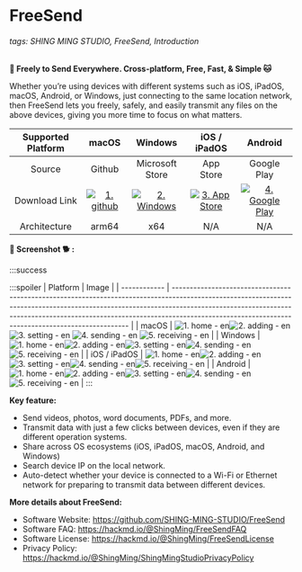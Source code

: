 # FreeSend
###### tags: SHING MING STUDIO, FreeSend, Introduction

**:tiger: Freely to Send Everywhere. Cross-platform, Free, Fast, & Simple :cat:**

Whether you’re using devices with different systems such as iOS, iPadOS, macOS, Android, or Windows, just connecting to the same location network, then FreeSend lets you freely, safely, and easily transmit any files on the above devices, giving you more time to focus on what matters.


| Supported Platform |                                        macOS                                         |                                        Windows                                        |                                      iOS / iPadOS                                       |                                          Android                                          |
|:------------------:|:------------------------------------------------------------------------------------:|:-------------------------------------------------------------------------------------:|:---------------------------------------------------------------------------------------:|:-----------------------------------------------------------------------------------------:|
|       Source       |                                        Github                                        |                                    Microsoft Store                                    |                                        App Store                                        |                                        Google Play                                        |
|   Download Link    | [![1. github](https://hackmd.io/_uploads/SJltNPi6p.png)](https://www.google.com.hk/) | [![2. Windows](https://hackmd.io/_uploads/By3t4Psap.png)](https://www.google.com.hk/) | [![3. App Store](https://hackmd.io/_uploads/r1X54vopT.png)](https://www.google.com.hk/) | [![4. Google Play](https://hackmd.io/_uploads/Bksc4Poap.png)](https://www.google.com.hk/) |
|    Architecture    |                                        arm64                                         |                                          x64                                          |                                           N/A                                           |                                            N/A                                            | 

**:tiger2: Screenshot :dog2: :**

:::success

:::spoiler
| Platform     | Image                                                                                                                                                                                                                                                                                                        |
| ------------ | ------------------------------------------------------------------------------------------------------------------------------------------------------------------------------------------------------------------------------------------------------------------------------------------------------------ |
| macOS        | ![1. home - en](https://hackmd.io/_uploads/HkhFpjER6.jpg)![2. adding - en](https://hackmd.io/_uploads/rkpcTiNAa.jpg)![3. setting - en](https://hackmd.io/_uploads/Sy_jpsEAT.jpg) ![4. sending - en](https://hackmd.io/_uploads/r1uiTi4Ap.jpg) ![5. receiving - en](https://hackmd.io/_uploads/HJOias4A6.jpg) |
| Windows      | ![1. home - en](https://hackmd.io/_uploads/S1-NAiNRT.png)![2. adding - en](https://hackmd.io/_uploads/Sy-NCoERT.png)![3. setting - en](https://hackmd.io/_uploads/HJWEAs4A6.png)![4. sending - en](https://hackmd.io/_uploads/r1bNAiEC6.png)![5. receiving - en](https://hackmd.io/_uploads/HyWECiNC6.png)   |
| iOS / iPadOS | ![1. home - en](https://hackmd.io/_uploads/H19a0i4Aa.png)![2. adding - en](https://hackmd.io/_uploads/rJ9pAjNAT.png)![3. setting - en](https://hackmd.io/_uploads/Bk9pAsVCT.png)![4. sending - en](https://hackmd.io/_uploads/r19T0i4A6.png)![5. receiving - en](https://hackmd.io/_uploads/By9a0jNRa.png)   | 
| Android      | ![1. home - en](https://hackmd.io/_uploads/Hk4_Ro4CT.jpg)![2. adding - en](https://hackmd.io/_uploads/rJN_CjNR6.jpg)![3. setting - en](https://hackmd.io/_uploads/ryEdRiNCp.jpg)![4. sending - en](https://hackmd.io/_uploads/HJruRi4AT.jpg)![5. receiving - en](https://hackmd.io/_uploads/SJEORoVR6.jpg)   |
:::

**Key feature:**
- Send videos, photos, word documents, PDFs, and more.
- Transmit data with just a few clicks between devices, even if they are different operation systems.
- Share across OS ecosystems (iOS, iPadOS, macOS, Android, and Windows)
- Search device IP on the local network.
- Auto-detect whether your device is connected to a Wi-Fi or Ethernet network for preparing to transmit data between different devices.

**More details about FreeSend:**
- Software Website: https://github.com/SHING-MING-STUDIO/FreeSend
- Software FAQ: https://hackmd.io/@ShingMing/FreeSendFAQ
- Software License: https://hackmd.io/@ShingMing/FreeSendLicense
- Privacy Policy: https://hackmd.io/@ShingMing/ShingMingStudioPrivacyPolicy